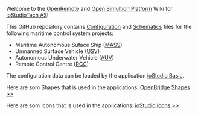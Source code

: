 Welcome to the [OpenRemote](https://www.oicl.no/projects/openremote) and [Open Simultion Platform](https://opensimulationplatform.com/) Wiki for [ioStudioTech AS](https://www.iostudiotech.com)!

This GitHub repository contains [Configuration](https://github.com/omi-iost/openremote-iost/tree/main/Configuration) and [Schematics](https://github.com/omi-iost/openremote-iost/tree/main/Schematics) files for the following maritime control system projects:

- Maritime Autonomous Suface Ship ([MASS](MASS/HomeMass.md))
- Unmanned Surface Vehicle ([USV](USV/HomeUsv.md))
- Autonomous Underwater Vehicle ([AUV](AUV/HomeAuv.md))
- Remote Control Centre ([RCC](RCC/HomeRcc.md))

The configuration data can be loaded by the application [ioStudio Basic](https://www.iostudiotech.com/iostudio-basic).

Here are som Shapes that is used in the applications: [OpenBridge Shapes >>](../Configuration/Shapes/Shapes.md)

Here are som Icons that is used in the applications: [ioStudio Icons >>](../Configuration/Icons/Icons.md)
